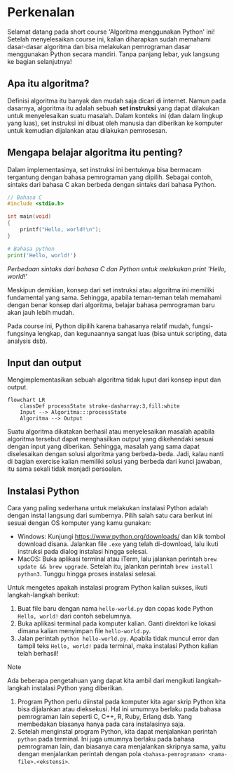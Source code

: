 # Perkenalan

Selamat datang pada short course 'Algoritma menggunakan Python' ini! Setelah menyelesaikan course ini, kalian diharapkan sudah memahami dasar-dasar algoritma dan bisa melakukan pemrograman dasar menggunakan Python secara mandiri. Tanpa panjang lebar, yuk langsung ke bagian selanjutnya!

## Apa itu algoritma?

Definisi algoritma itu banyak dan mudah saja dicari di internet. Namun pada dasarnya, algoritma itu adalah sebuah **set instruksi** yang dapat dilakukan untuk menyelesaikan suatu masalah. Dalam konteks ini (dan dalam lingkup yang luas), set instruksi ini dibuat oleh manusia dan diberikan ke komputer untuk kemudian dijalankan atau dilakukan pemrosesan.

## Mengapa belajar algoritma itu penting?

Dalam implementasinya, set instruksi ini bentuknya bisa bermacam tergantung dengan bahasa pemrograman yang dipilih. Sebagai contoh, sintaks dari bahasa C akan berbeda dengan sintaks dari bahasa Python. 

```c
// Bahasa C
#include <stdio.h>

int main(void)
{
    printf("Hello, world!\n");
}
```

```python
# Bahasa python
print('Hello, world!')
```

*Perbedaan sintaks dari bahasa C dan Python untuk melakukan print 'Hello, world!'*

Meskipun demikian, konsep dari set instruksi atau algoritma ini memiliki fundamental yang sama. Sehingga, apabila teman-teman telah memahami dengan benar konsep dari algoritma, belajar bahasa pemrograman baru akan jauh lebih mudah.

Pada course ini, Python dipilih karena bahasanya relatif mudah, fungsi-fungsinya lengkap, dan kegunaannya sangat luas (bisa untuk scripting, data analysis dsb). 

## Input dan output

Mengimplementasikan sebuah algoritma tidak luput dari konsep input dan output.

```mermaid
flowchart LR
    classDef processState stroke-dasharray:3,fill:white
    Input --> Algoritma:::processState
    Algoritma --> Output
```

Suatu algoritma dikatakan berhasil atau menyelesaikan masalah apabila algoritma tersebut dapat menghasilkan output yang dikehendaki sesuai dengan input yang diberikan. Sehingga, masalah yang sama dapat diselesaikan dengan solusi algoritma yang berbeda-beda. Jadi, kalau nanti di bagian exercise kalian memiliki solusi yang berbeda dari kunci jawaban, itu sama sekali tidak menjadi persoalan.

## Instalasi Python

Cara yang paling sederhana untuk melakukan instalasi Python adalah dengan instal langsung dari sumbernya. Pilih salah satu cara berikut ini sesuai dengan OS komputer yang kamu gunakan:

- Windows: Kunjungi https://www.python.org/downloads/ dan klik tombol download disana. Jalankan file `.exe` yang telah di-download, lalu ikuti instruksi pada dialog instalasi hingga selesai.
- MacOS: Buka aplikasi terminal atau iTerm, lalu jalankan perintah `brew update && brew upgrade`. Setelah itu, jalankan perintah `brew install python3`. Tunggu hingga proses instalasi selesai.

Untuk mengetes apakah instalasi program Python kalian sukses, ikuti langkah-langkah berikut:

1. Buat file baru dengan nama `hello-world.py` dan copas kode Python `Hello, world!` dari contoh sebelumnya.
2. Buka aplikasi terminal pada komputer kalian. Ganti direktori ke lokasi dimana kalian menyimpan file `hello-world.py`.
3. Jalan perintah `python hello-world.py`. Apabila tidak muncul error dan tampil teks `Hello, world!` pada terminal, maka instalasi Python kalian telah berhasil!

>[!NOTE] 
> Ada beberapa pengetahuan yang dapat kita ambil dari mengikuti langkah-langkah instalasi Python yang diberikan. 
> 1. Program Python perlu diinstal pada komputer kita agar skrip Python kita bisa dijalankan atau dieksekusi. Hal ini umumnya berlaku pada bahasa pemrograman lain seperti C, C++, R, Ruby, Erlang dsb. Yang membedakan biasanya hanya pada cara instalasinya saja. 
> 2. Setelah menginstal program Python, kita dapat menjalankan perintah `python` pada terminal. Ini juga umumnya berlaku pada bahasa pemrograman lain, dan biasanya cara menjalankan skripnya sama, yaitu dengan menjalankan perintah dengan pola `<bahasa-pemrograman> <nama-file>.<ekstensi>`.